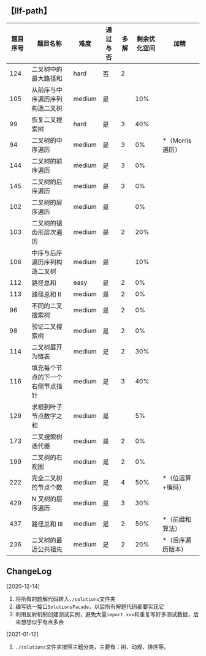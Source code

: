 ## 【llf-path】

| 题目序号 | 题目名称 | 难度 | 通过与否 | 多解 | 剩余优化空间 | 加精 |
| -- | -- | -- | -- | -- | -- | -- | 
| 124 | 二叉树中的最大路径和 | hard | 否 | 2 | |  |
| 105 | 从前序与中序遍历序列构造二叉树 | medium | 是 | | 10% | |
| 99 |  恢复二叉搜索树 | hard | 是 | 3 | 40% | |
| 94 | 二叉树的中序遍历 | medium | 是 | 3 | 0% | *（Morris遍历） |
| 144 | 二叉树的前序遍历 | medium | 是 | 3 | 0% | |
| 145 | 二叉树的后序遍历 | medium | 是 | 3 | 0% | | 
| 102 | 二叉树的层序遍历 | medium | 是 |  | 0% | |
| 103 | 二叉树的锯齿形层次遍历 | medium | 是 | 2 | 20% |  |
| 106 | 中序与后序遍历序列构造二叉树 | medium | 是 |  | 10% | |
| 112 | 路径总和 | easy | 是 | 2 | 0% | |
| 113 | 路径总和 II | medium | 是 | 2 | 0% | |
| 96 | 不同的二叉搜索树 | medium | 是 | 2 | 0% | |
| 98 | 验证二叉搜索树 | medium | 是 | 2 | 0% |  |
| 114 | 二叉树展开为链表 | medium | 是 | 2 | 30% |  |
| 116 | 填充每个节点的下一个右侧节点指针 | medium | 是 | 3 | 40% | |
| 129 | 求根到叶子节点数字之和 | medium | 是 |  | 5% | |
| 173 | 二叉搜索树迭代器 | medium | 是 | 2 | 0% | |
| 199 | 二叉树的右视图 | medium | 是 | 2 | 0% | |
| 222 | 完全二叉树的节点个数 | medium | 是 | 4 | 50% | *（位运算+编码） |
| 429 | N 叉树的层序遍历 | medium | 是 | 3 | 30% ||
| 437 | 路径总和 III | medium | 是 | 2 | 50% | *（前缀和算法） |
| 236 | 二叉树的最近公共祖先 | medium | 是 | 2 | 20% | *（后序遍历版本） |

## ChangeLog

[2020-12-14] 
1. 将所有的题解代码转入`./solutions`文件夹
2. 编写统一接口`SolutionsFacade`，以后所有解题代码都要实现它
3. 利用反射机制创建测试实例，避免大量`import xxx`和重复写好多测试数据，后来想想似乎有点多余

[2021-01-12] 
1. `./solutions`文件夹按照主题分类，主要有：树、动规、排序等。